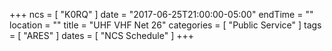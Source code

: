 +++
ncs = [ "K0RQ" ]
date = "2017-06-25T21:00:00-05:00"
endTime = ""
location = ""
title = "UHF VHF Net 26"
categories = [ "Public Service" ]
tags = [ "ARES" ]
dates = [ "NCS Schedule" ]
+++
